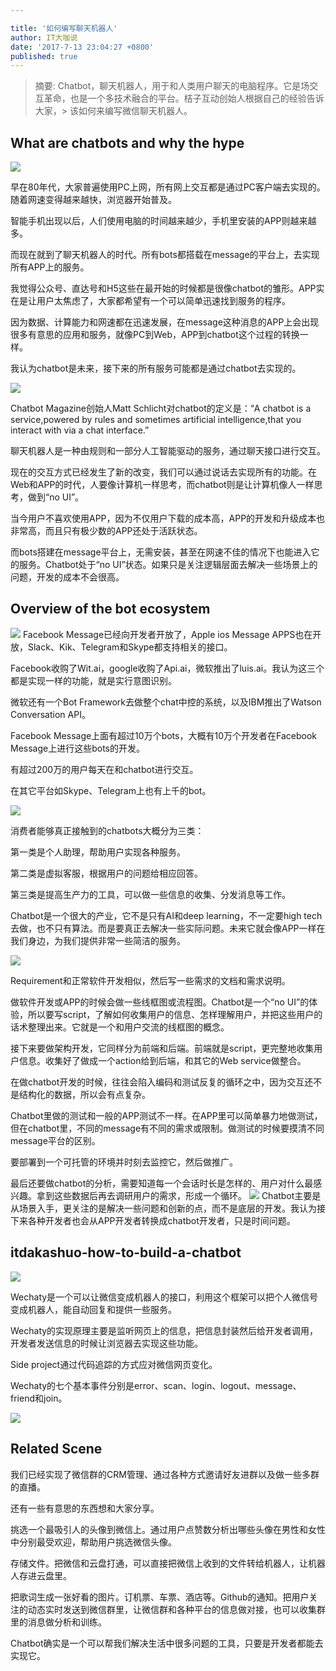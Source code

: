 ```yaml
---

title: '如何编写聊天机器人'
author: IT大咖说
date: '2017-7-13 23:04:27 +0800'
published: true
---
```


> 摘要:
> Chatbot，聊天机器人，用于和人类用户聊天的电脑程序。它是场交互革命，也是一个多技术融合的平台。桔子互动创始人根据自己的经验告诉大家，> 该如何来编写微信聊天机器人。

## What are chatbots and why the hype
![]({{site.baseurl}}/assets/2017/itdakashuo-how-to-build-a-chatbot-1.jpg)

<!--more-->

早在80年代，大家普遍使用PC上网，所有网上交互都是通过PC客户端去实现的。随着网速变得越来越快，浏览器开始普及。

智能手机出现以后，人们使用电脑的时间越来越少，手机里安装的APP则越来越多。

而现在就到了聊天机器人的时代。所有bots都搭载在message的平台上，去实现所有APP上的服务。

我觉得公众号、直达号和H5这些在最开始的时候都是很像chatbot的雏形。APP实在是让用户太焦虑了，大家都希望有一个可以简单迅速找到服务的程序。

因为数据、计算能力和网速都在迅速发展，在message这种消息的APP上会出现很多有意思的应用和服务，就像PC到Web，APP到chatbot这个过程的转换一样。

我认为chatbot是未来，接下来的所有服务可能都是通过chatbot去实现的。

![]({{site.baseurl}}/assets/2017/itdakashuo-how-to-build-a-chatbot-2.jpg)

Chatbot Magazine创始人Matt Schlicht对chatbot的定义是：“A chatbot is a service,powered by rules and sometimes artificial intelligence,that you interact with via a chat interface.”

聊天机器人是一种由规则和一部分人工智能驱动的服务，通过聊天接口进行交互。

现在的交互方式已经发生了新的改变，我们可以通过说话去实现所有的功能。在Web和APP的时代，人要像计算机一样思考，而chatbot则是让计算机像人一样思考，做到“no UI”。

当今用户不喜欢使用APP，因为不仅用户下载的成本高，APP的开发和升级成本也非常高，而且只有极少数的APP还处于活跃状态。

而bots搭建在message平台上，无需安装，甚至在网速不佳的情况下也能进入它的服务。Chatbot处于“no UI”状态。如果只是关注逻辑层面去解决一些场景上的问题，开发的成本不会很高。

## Overview of the bot ecosystem

![]({{site.baseurl}}/assets/2017/itdakashuo-how-to-build-a-chatbot-3.jpg)
Facebook Message已经向开发者开放了，Apple ios Message APPS也在开放，Slack、Kik、Telegram和Skype都支持相关的接口。

Facebook收购了Wit.ai，google收购了Api.ai，微软推出了luis.ai。我认为这三个都是实现一样的功能，就是实行意图识别。

微软还有一个Bot Framework去做整个chat中控的系统，以及IBM推出了Watson Conversation API。

Facebook Message上面有超过10万个bots，大概有10万个开发者在Facebook Message上进行这些bots的开发。

有超过200万的用户每天在和chatbot进行交互。

在其它平台如Skype、Telegram上也有上千的bot。

![]({{site.baseurl}}/assets/2017/itdakashuo-how-to-build-a-chatbot-4.jpg)

消费者能够真正接触到的chatbots大概分为三类：

第一类是个人助理，帮助用户实现各种服务。

第二类是虚拟客服，根据用户的问题给相应回答。

第三类是提高生产力的工具，可以做一些信息的收集、分发消息等工作。

Chatbot是一个很大的产业，它不是只有AI和deep learning，不一定要high tech去做，也不只有算法。而是要真正去解决一些实际问题。未来它就会像APP一样在我们身边，为我们提供非常一些简洁的服务。

![]({{site.baseurl}}/assets/2017/itdakashuo-how-to-build-a-chatbot-5.jpg)

Requirement和正常软件开发相似，然后写一些需求的文档和需求说明。

做软件开发或APP的时候会做一些线框图或流程图。Chatbot是一个“no UI”的体验，所以要写script，了解如何收集用户的信息、怎样理解用户，并把这些用户的话术整理出来。它就是一个和用户交流的线框图的概念。

接下来要做架构开发，它同样分为前端和后端。前端就是script，更完整地收集用户信息。收集好了做成一个action给到后端，和其它的Web service做整合。

在做chatbot开发的时候，往往会陷入编码和测试反复的循环之中，因为交互还不是结构化的数据，所以会有点复杂。

Chatbot里做的测试和一般的APP测试不一样。在APP里可以简单暴力地做测试，但在chatbot里，不同的message有不同的需求或限制。做测试的时候要摸清不同message平台的区别。

要部署到一个可托管的环境并时刻去监控它，然后做推广。

最后还要做chatbot的分析，需要知道每一个会话时长是怎样的、用户对什么最感兴趣。拿到这些数据后再去调研用户的需求，形成一个循环。
![]({{site.baseurl}}/assets/2017/itdakashuo-how-to-build-a-chatbot-6.jpg)
Chatbot主要是从场景入手，更关注的是解决一些问题和创新的点，而不是底层的开发。我认为接下来各种开发者也会从APP开发者转换成chatbot开发者，只是时间问题。

## itdakashuo-how-to-build-a-chatbot

![]({{site.baseurl}}/assets/2017/itdakashuo-how-to-build-a-chatbot-7.jpg)

Wechaty是一个可以让微信变成机器人的接口，利用这个框架可以把个人微信号变成机器人，能自动回复和提供一些服务。

Wechaty的实现原理主要是监听网页上的信息，把信息封装然后给开发者调用，开发者发送信息的时候让浏览器去实现这些功能。

Side project通过代码追踪的方式应对微信网页变化。

Wechaty的七个基本事件分别是error、scan、login、logout、message、friend和join。

![]({{site.baseurl}}/assets/2017/itdakashuo-how-to-build-a-chatbot-8.jpg)

## Related Scene

我们已经实现了微信群的CRM管理、通过各种方式邀请好友进群以及做一些多群的直播。

还有一些有意思的东西想和大家分享。

挑选一个最吸引人的头像到微信上。通过用户点赞数分析出哪些头像在男性和女性中分别最受欢迎，帮助用户挑选微信头像。

存储文件。把微信和云盘打通，可以直接把微信上收到的文件转给机器人，让机器人存进云盘里。

把歌词生成一张好看的图片。订机票、车票、酒店等。Github的通知。把用户关注的动态实时发送到微信群里，让微信群和各种平台的信息做对接，也可以收集群里的消息做分析和训练。

Chatbot确实是一个可以帮我们解决生活中很多问题的工具，只要是开发者都能去实现它。
